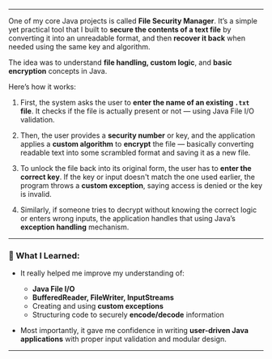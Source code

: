 
---

One of my core Java projects is called **File Security Manager**. It’s a simple yet practical tool that I built to **secure the contents of a text file** by converting it into an unreadable format, and then **recover it back** when needed using the same key and algorithm.

The idea was to understand **file handling, custom logic**, and **basic encryption** concepts in Java.

Here’s how it works:

1. First, the system asks the user to **enter the name of an existing `.txt` file**. It checks if the file is actually present or not — using Java File I/O validation.

2. Then, the user provides a **security number** or key, and the application applies a **custom algorithm** to **encrypt** the file — basically converting readable text into some scrambled format and saving it as a new file.

3. To unlock the file back into its original form, the user has to **enter the correct key**. If the key or input doesn't match the one used earlier, the program throws a **custom exception**, saying access is denied or the key is invalid.

4. Similarly, if someone tries to decrypt without knowing the correct logic or enters wrong inputs, the application handles that using Java’s **exception handling** mechanism.

---

### 🧠 What I Learned:

* It really helped me improve my understanding of:

  * **Java File I/O**
  * **BufferedReader, FileWriter, InputStreams**
  * Creating and using **custom exceptions**
  * Structuring code to securely **encode/decode** information
* Most importantly, it gave me confidence in writing **user-driven Java applications** with proper input validation and modular design.

---

